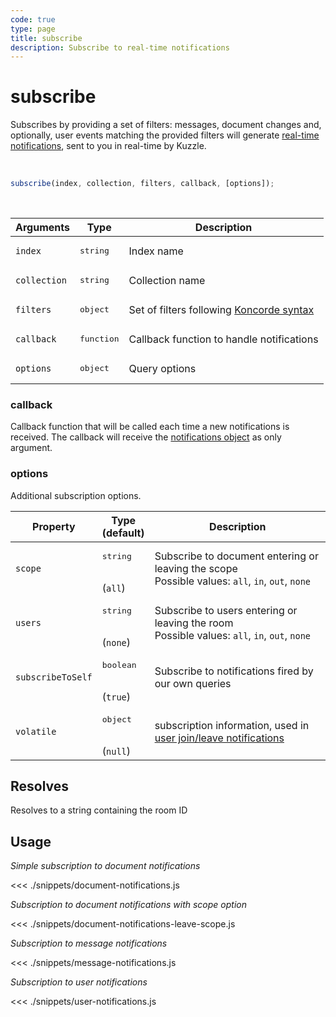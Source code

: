```yaml
---
code: true
type: page
title: subscribe
description: Subscribe to real-time notifications
---
```


# subscribe

Subscribes by providing a set of filters: messages, document changes and, optionally, user events matching the provided filters will generate [real-time notifications](/core/2/api/essentials/notifications), sent to you in real-time by Kuzzle.

<br/>

```js
subscribe(index, collection, filters, callback, [options]);
```

<br/>

| Arguments    | Type                | Description                                                   |
| ------------ | ------------------- | ------------------------------------------------------------- |
| `index`      | <pre>string</pre>   | Index name                                                    |
| `collection` | <pre>string</pre>   | Collection name                                               |
| `filters`    | <pre>object</pre>   | Set of filters following [Koncorde syntax](/core/2/guides/cookbooks/realtime-api) |
| `callback`   | <pre>function</pre> | Callback function to handle notifications                     |
| `options`    | <pre>object</pre>   | Query options                                                 |

### callback

Callback function that will be called each time a new notifications is received.
The callback will receive the [notifications object](/sdk/js/7/essentials/realtime-notifications) as only argument.

### options

Additional subscription options.

| Property          | Type<br/>(default)              | Description                                                                                              |
| ----------------- | ------------------------------- | -------------------------------------------------------------------------------------------------------- |
| `scope`           | <pre>string</pre><br/>(`all`)   | Subscribe to document entering or leaving the scope</br>Possible values: `all`, `in`, `out`, `none`      |
| `users`           | <pre>string</pre><br/>(`none`)  | Subscribe to users entering or leaving the room</br>Possible values: `all`, `in`, `out`, `none`          |
| `subscribeToSelf` | <pre>boolean</pre><br/>(`true`) | Subscribe to notifications fired by our own queries                                                      |
| `volatile`        | <pre>object</pre><br/>(`null`)  | subscription information, used in [user join/leave notifications](/core/2/api/essentials/volatile-data) |

## Resolves

Resolves to a string containing the room ID

## Usage

_Simple subscription to document notifications_

<<< ./snippets/document-notifications.js

_Subscription to document notifications with scope option_

<<< ./snippets/document-notifications-leave-scope.js

_Subscription to message notifications_

<<< ./snippets/message-notifications.js

_Subscription to user notifications_

<<< ./snippets/user-notifications.js
